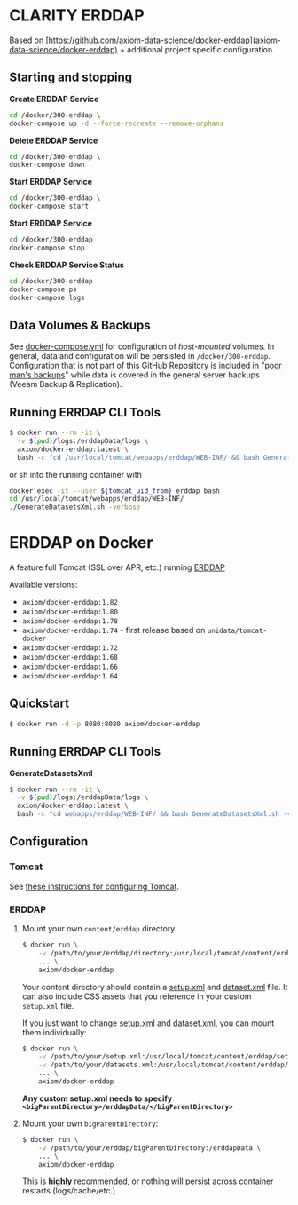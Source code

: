 # CLARITY ERDDAP

Based on [https://github.com/axiom-data-science/docker-erddap](axiom-data-science/docker-erddap) + additional project specific configuration.

## Starting and stopping

**Create ERDDAP Service**

```bash
cd /docker/300-erddap \
docker-compose up -d --force-recreate --remove-orphans
```

**Delete ERDDAP Service**
```bash
cd /docker/300-erddap \
docker-compose down
```
**Start ERDDAP Service**
```bash
cd /docker/300-erddap \
docker-compose start
```

**Start ERDDAP Service**
```bash
cd /docker/300-erddap
docker-compose stop  
```  

**Check ERDDAP Service Status**
```bash
cd /docker/300-erddap 
docker-compose ps 
docker-compose logs   
``` 

## Data Volumes & Backups

See [docker-compose.yml](https://github.com/clarity-h2020/docker-erddap/blob/clarity/docker-compose.yml) for configuration of *host-mounted* volumes. In general, data and configuration will be persisted in `/docker/300-erddap`. Configuration that is not part of this GitHub Repository is included in "[poor man's backups](https://github.com/clarity-h2020/docker-duplicity)" while data is covered in the general server backups (Veeam Backup & Replication).

## Running ERRDAP CLI Tools 

```bash
$ docker run --rm -it \
  -v $(pwd)/logs:/erddapData/logs \
  axiom/docker-erddap:latest \
  bash -c "cd /usr/local/tomcat/webapps/erddap/WEB-INF/ && bash GenerateDatasetsXml.sh -verbose"
```

or sh into the running container with

```bash
docker exec -it --user ${tomcat_uid_from} erddap bash
cd /usr/local/tomcat/webapps/erddap/WEB-INF/
./GenerateDatasetsXml.sh -verbose
```

# ERDDAP on Docker

A feature full Tomcat (SSL over APR, etc.) running [ERDDAP](http://coastwatch.pfeg.noaa.gov/erddap/index.html)

Available versions:

* `axiom/docker-erddap:1.82`
* `axiom/docker-erddap:1.80`
* `axiom/docker-erddap:1.78`
* `axiom/docker-erddap:1.74` - first release based on `unidata/tomcat-docker`
* `axiom/docker-erddap:1.72`
* `axiom/docker-erddap:1.68`
* `axiom/docker-erddap:1.66`
* `axiom/docker-erddap:1.64`

## Quickstart

```bash
$ docker run -d -p 8080:8080 axiom/docker-erddap
```

## Running ERRDAP CLI Tools

**GenerateDatasetsXml**

```bash
$ docker run --rm -it \
  -v $(pwd)/logs:/erddapData/logs \
  axiom/docker-erddap:latest \
  bash -c "cd webapps/erddap/WEB-INF/ && bash GenerateDatasetsXml.sh -verbose"
```


## Configuration

### Tomcat

See [these instructions for configuring Tomcat](https://github.com/unidata/tomcat-docker).


### ERDDAP

1.  Mount your own `content/erddap` directory:

    ```bash
    $ docker run \
        -v /path/to/your/erddap/directory:/usr/local/tomcat/content/erddap \
        ... \
        axiom/docker-erddap
    ```

    Your content directory should contain a [setup.xml](http://coastwatch.pfeg.noaa.gov/erddap/download/setup.html#setup.xml) and [dataset.xml](http://coastwatch.pfeg.noaa.gov/erddap/download/setupDatasetsXml.html) file. It can also include CSS assets that you reference in your custom `setup.xml` file. 

    If you just want to change [setup.xml](http://coastwatch.pfeg.noaa.gov/erddap/download/setup.html#setup.xml) and [dataset.xml](http://coastwatch.pfeg.noaa.gov/erddap/download/setupDatasetsXml.html), you can mount them individually:

    ```bash
    $ docker run \
        -v /path/to/your/setup.xml:/usr/local/tomcat/content/erddap/setup.xml \
        -v /path/to/your/datasets.xml:/usr/local/tomcat/content/erddap/datasets.xml \
        ... \
        axiom/docker-erddap
    ```

    **Any custom setup.xml needs to specify `<bigParentDirectory>/erddapData/</bigParentDirectory>`**


2.  Mount your own `bigParentDirectory`:

    ```bash
    $ docker run \
        -v /path/to/your/erddap/bigParentDirectory:/erddapData \
        ... \
        axiom/docker-erddap
    ```

    This is **highly** recommended, or nothing will persist across container restarts (logs/cache/etc.)
